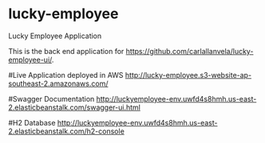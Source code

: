 # lucky-employee
Lucky Employee Application

This is the back end application for https://github.com/carlallanvela/lucky-employee-ui/.

#Live Application deployed in AWS
http://lucky-employee.s3-website-ap-southeast-2.amazonaws.com/

#Swagger Documentation
http://luckyemployee-env.uwfd4s8hmh.us-east-2.elasticbeanstalk.com/swagger-ui.html

#H2 Database
http://luckyemployee-env.uwfd4s8hmh.us-east-2.elasticbeanstalk.com/h2-console

